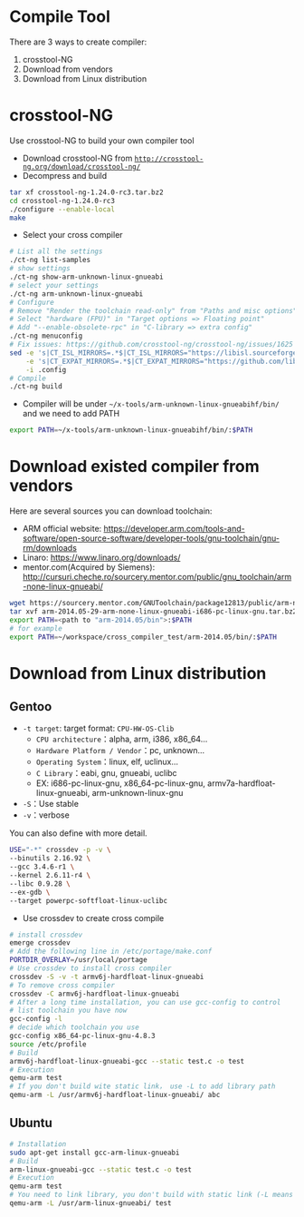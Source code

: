 # Compile Tool

There are 3 ways to create compiler:

1. crosstool-NG
2. Download from vendors
3. Download from Linux distribution

# crosstool-NG

Use crosstool-NG to build your own compiler tool

* Download crosstool-NG from [`http://crosstool-ng.org/download/crosstool-ng/`](http://crosstool-ng.org/download/crosstool-ng/)
* Decompress and build
    
```bash
tar xf crosstool-ng-1.24.0-rc3.tar.bz2
cd crosstool-ng-1.24.0-rc3
./configure --enable-local
make
```
    
* Select your cross compiler
    
```bash
# List all the settings
./ct-ng list-samples
# show settings
./ct-ng show-arm-unknown-linux-gnueabi
# select your settings
./ct-ng arm-unknown-linux-gnueabi
# Configure
# Remove "Render the toolchain read-only" from "Paths and misc options"
# Select "hardware (FPU)" in "Target options => Floating point"
# Add "--enable-obsolete-rpc" in "C-library => extra config"
./ct-ng menuconfig
# Fix issues: https://github.com/crosstool-ng/crosstool-ng/issues/1625
sed -e 's|CT_ISL_MIRRORS=.*$|CT_ISL_MIRRORS="https://libisl.sourceforge.io"|' \
    -e 's|CT_EXPAT_MIRRORS=.*$|CT_EXPAT_MIRRORS="https://github.com/libexpat/libexpat/releases/download/R_2_2_6"|' \
    -i .config
# Compile
./ct-ng build
```
    
* Compiler will be under `~/x-tools/arm-unknown-linux-gnueabihf/bin/` and we need to add PATH

```bash
export PATH=~/x-tools/arm-unknown-linux-gnueabihf/bin/:$PATH
```

# Download existed compiler from vendors

Here are several sources you can download toolchain:

* ARM official website: https://developer.arm.com/tools-and-software/open-source-software/developer-tools/gnu-toolchain/gnu-rm/downloads
* Linaro: https://www.linaro.org/downloads/
* mentor.com(Acquired by Siemens): http://cursuri.cheche.ro/sourcery.mentor.com/public/gnu_toolchain/arm-none-linux-gnueabi/

```bash
wget https://sourcery.mentor.com/GNUToolchain/package12813/public/arm-none-linux-gnueabi/arm-2014.05-29-arm-none-linux-gnueabi-i686-pc-linux-gnu.tar.bz2
tar xvf arm-2014.05-29-arm-none-linux-gnueabi-i686-pc-linux-gnu.tar.bz2
export PATH=<path to "arm-2014.05/bin">:$PATH
# for example
export PATH=~/workspace/cross_compiler_test/arm-2014.05/bin/:$PATH
```

# Download from Linux distribution

## Gentoo

* `-t target`: target format: `CPU-HW-OS-Clib`
  - `CPU architecture`：alpha, arm, i386, x86_64...
  - `Hardware Platform / Vendor`：pc, unknown...
  - `Operating System`：linux, elf, uclinux...
  - `C Library`：eabi, gnu, gnueabi, uclibc
  - EX: i686-pc-linux-gnu, x86_64-pc-linux-gnu, armv7a-hardfloat-linux-gnueabi, arm-unknown-linux-gnu
* `-S`：Use stable
* `-v`：verbose

You can also define with more detail.

```bash
USE="-*" crossdev -p -v \
--binutils 2.16.92 \
--gcc 3.4.6-r1 \
--kernel 2.6.11-r4 \
--libc 0.9.28 \
--ex-gdb \
--target powerpc-softfloat-linux-uclibc
```
* Use crossdev to create cross compile
```bash
# install crossdev
emerge crossdev
# Add the following line in /etc/portage/make.conf
PORTDIR_OVERLAY=/usr/local/portage
# Use crossdev to install cross compiler
crossdev -S -v -t armv6j-hardfloat-linux-gnueabi
# To remove cross compiler
crossdev -C armv6j-hardfloat-linux-gnueabi
# After a long time installation, you can use gcc-config to control
# list toolchain you have now
gcc-config -l
# decide which toolchain you use
gcc-config x86_64-pc-linux-gnu-4.8.3
source /etc/profile
# Build
armv6j-hardfloat-linux-gnueabi-gcc --static test.c -o test
# Execution
qemu-arm test
# If you don't build wite static link， use -L to add library path
qemu-arm -L /usr/armv6j-hardfloat-linux-gnueabi/ abc
```

## Ubuntu

```bash
# Installation
sudo apt-get install gcc-arm-linux-gnueabi
# Build
arm-linux-gnueabi-gcc --static test.c -o test
# Execution
qemu-arm test
# You need to link library, you don't build with static link (-L means library path)
qemu-arm -L /usr/arm-linux-gnueabi/ test
```
